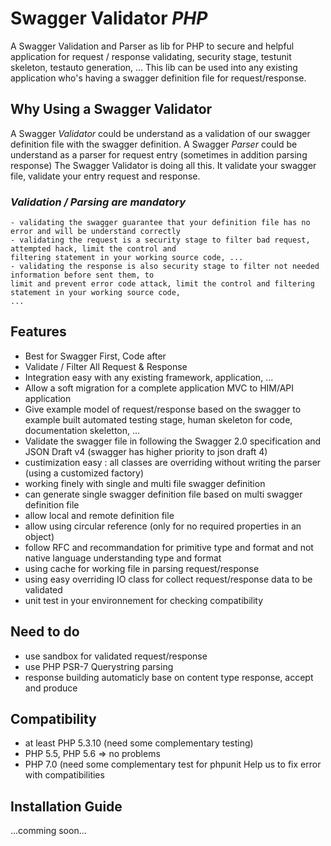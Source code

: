 # **Swagger Validator _PHP_**

A Swagger Validation and Parser as lib for PHP to secure and helpful application for request / response validating, 
security stage, testunit skeleton, testauto generation, ... This lib can be used into any existing application who's 
having a swagger definition file for request/response.

## **Why Using a Swagger Validator**
A Swagger *Validator* could be understand as a validation of our swagger definition file with the swagger definition. 
A Swagger *Parser* could be understand as a parser for request entry (sometimes in addition parsing response)
The Swagger Validator is doing all this. It validate your swagger file, validate your entry request and response.

### _Validation / Parsing are mandatory_
    - validating the swagger guarantee that your definition file has no error and will be understand correctly
    - validating the request is a security stage to filter bad request, attempted hack, limit the control and 
    filtering statement in your working source code, ...
    - validating the response is also security stage to filter not needed information before sent them, to 
    limit and prevent error code attack, limit the control and filtering statement in your working source code, 
    ...

## **Features**
  - Best for Swagger First, Code after
  - Validate / Filter All Request & Response
  - Integration easy with any existing framework, application, ...
  - Allow a soft migration for a complete application MVC to HIM/API application
  - Give example model of request/response based on the swagger to example built automated testing stage, human skeleton for code, documentation skeletton, ...
  - Validate the swagger file in following the Swagger 2.0 specification and JSON Draft v4 (swagger has higher priority to json draft 4)
  - custimization easy : all classes are overriding without writing the parser (using a customized factory)
  - working finely with single and multi file swagger definition
  - can generate single swagger definition file based on multi swagger definition file
  - allow local and remote definition file
  - allow using circular reference (only for no required properties in an object)
  - follow RFC and recommandation for primitive type and format and not native language understanding type and format
  - using cache for working file in parsing request/response
  - using easy overriding IO class for collect request/response data to be validated
  - unit test in your environnement for checking compatibility

## **Need to do**
  - use sandbox for validated request/response
  - use PHP PSR-7 Querystring parsing
  - response building automaticly base on content type response, accept and produce

## **Compatibility**
  - at least PHP 5.3.10 (need some complementary testing)
  - PHP 5.5, PHP 5.6 => no problems
  - PHP 7.0 (need some complementary test for phpunit 
  Help us to fix error with compatibilities
  
## **Installation Guide**
...comming soon...

